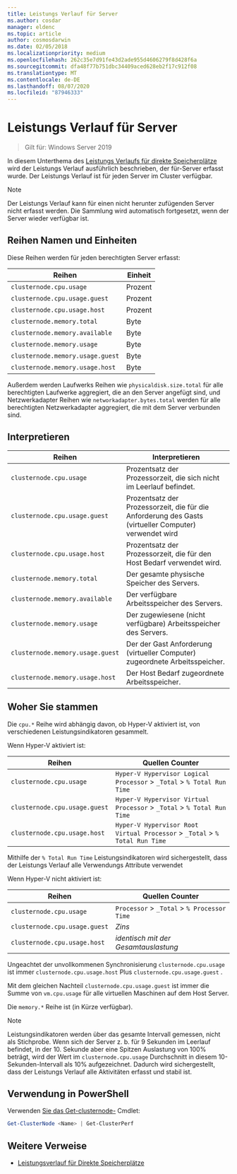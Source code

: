 ```yaml
---
title: Leistungs Verlauf für Server
ms.author: cosdar
manager: eldenc
ms.topic: article
author: cosmosdarwin
ms.date: 02/05/2018
ms.localizationpriority: medium
ms.openlocfilehash: 262c35e7d91fe43d2ade955d4606279f8d428f6a
ms.sourcegitcommit: dfa48f77b751dbc34409aced628eb2f17c912f08
ms.translationtype: MT
ms.contentlocale: de-DE
ms.lasthandoff: 08/07/2020
ms.locfileid: "87946333"
---
```

# <a name="performance-history-for-servers"></a>Leistungs Verlauf für Server

> Gilt für: Windows Server 2019

In diesem Unterthema des [Leistungs Verlaufs für direkte Speicherplätze](performance-history.md) wird der Leistungs Verlauf ausführlich beschrieben, der für-Server erfasst wurde. Der Leistungs Verlauf ist für jeden Server im Cluster verfügbar.

   > [!NOTE]
   > Der Leistungs Verlauf kann für einen nicht herunter zufügenden Server nicht erfasst werden. Die Sammlung wird automatisch fortgesetzt, wenn der Server wieder verfügbar ist.

## <a name="series-names-and-units"></a>Reihen Namen und Einheiten

Diese Reihen werden für jeden berechtigten Server erfasst:

| Reihen                           | Einheit    |
|----------------------------------|---------|
| `clusternode.cpu.usage`          | Prozent |
| `clusternode.cpu.usage.guest`    | Prozent |
| `clusternode.cpu.usage.host`     | Prozent |
| `clusternode.memory.total`       | Byte   |
| `clusternode.memory.available`   | Byte   |
| `clusternode.memory.usage`       | Byte   |
| `clusternode.memory.usage.guest` | Byte   |
| `clusternode.memory.usage.host`  | Byte   |

Außerdem werden Laufwerks Reihen wie `physicaldisk.size.total` für alle berechtigten Laufwerke aggregiert, die an den Server angefügt sind, und Netzwerkadapter Reihen wie `networkadapter.bytes.total` werden für alle berechtigten Netzwerkadapter aggregiert, die mit dem Server verbunden sind.

## <a name="how-to-interpret"></a>Interpretieren

| Reihen                           | Interpretieren                                                      |
|----------------------------------|-----------------------------------------------------------------------|
| `clusternode.cpu.usage`          | Prozentsatz der Prozessorzeit, die sich nicht im Leerlauf befindet.                        |
| `clusternode.cpu.usage.guest`    | Prozentsatz der Prozessorzeit, die für die Anforderung des Gasts (virtueller Computer) verwendet wird |
| `clusternode.cpu.usage.host`     | Prozentsatz der Prozessorzeit, die für den Host Bedarf verwendet wird.                    |
| `clusternode.memory.total`       | Der gesamte physische Speicher des Servers.                              |
| `clusternode.memory.available`   | Der verfügbare Arbeitsspeicher des Servers.                                   |
| `clusternode.memory.usage`       | Der zugewiesene (nicht verfügbare) Arbeitsspeicher des Servers.                   |
| `clusternode.memory.usage.guest` | Der der Gast Anforderung (virtueller Computer) zugeordnete Arbeitsspeicher.               |
| `clusternode.memory.usage.host`  | Der Host Bedarf zugeordnete Arbeitsspeicher.                                  |

## <a name="where-they-come-from"></a>Woher Sie stammen

Die `cpu.*` Reihe wird abhängig davon, ob Hyper-V aktiviert ist, von verschiedenen Leistungsindikatoren gesammelt.

Wenn Hyper-V aktiviert ist:

| Reihen                           | Quellen Counter |
|----------------------------------|----------------|
| `clusternode.cpu.usage`          | `Hyper-V Hypervisor Logical Processor` > `_Total` > `% Total Run Time`      |
| `clusternode.cpu.usage.guest`    | `Hyper-V Hypervisor Virtual Processor` > `_Total` > `% Total Run Time`      |
| `clusternode.cpu.usage.host`     | `Hyper-V Hypervisor Root Virtual Processor` > `_Total` > `% Total Run Time` |

Mithilfe der `% Total Run Time` Leistungsindikatoren wird sichergestellt, dass der Leistungs Verlauf alle Verwendungs Attribute verwendet

Wenn Hyper-V nicht aktiviert ist:

| Reihen                           | Quellen Counter |
|----------------------------------|----------------|
| `clusternode.cpu.usage`          | `Processor` > `_Total` > `% Processor Time` |
| `clusternode.cpu.usage.guest`    | *Zins* |
| `clusternode.cpu.usage.host`     | *identisch mit der Gesamtauslastung* |

Ungeachtet der unvollkommenen Synchronisierung `clusternode.cpu.usage` ist immer `clusternode.cpu.usage.host` Plus `clusternode.cpu.usage.guest` .

Mit dem gleichen Nachteil `clusternode.cpu.usage.guest` ist immer die Summe von `vm.cpu.usage` für alle virtuellen Maschinen auf dem Host Server.

Die `memory.*` Reihe ist (in Kürze verfügbar).

  > [!NOTE]
  > Leistungsindikatoren werden über das gesamte Intervall gemessen, nicht als Stichprobe. Wenn sich der Server z. b. für 9 Sekunden im Leerlauf befindet, in der 10. Sekunde aber eine Spitzen Auslastung von 100% beträgt, wird der Wert im `clusternode.cpu.usage` Durchschnitt in diesem 10-Sekunden-Intervall als 10% aufgezeichnet. Dadurch wird sichergestellt, dass der Leistungs Verlauf alle Aktivitäten erfasst und stabil ist.

## <a name="usage-in-powershell"></a>Verwendung in PowerShell

Verwenden [Sie das Get-clusternode-](/powershell/module/failoverclusters/get-clusternode) Cmdlet:

```PowerShell
Get-ClusterNode <Name> | Get-ClusterPerf
```

## <a name="additional-references"></a>Weitere Verweise

- [Leistungsverlauf für Direkte Speicherplätze](performance-history.md)
